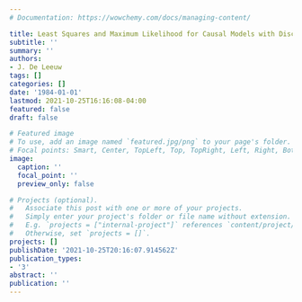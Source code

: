 ```yaml
---
# Documentation: https://wowchemy.com/docs/managing-content/

title: Least Squares and Maximum Likelihood for Causal Models with Discrete Variables
subtitle: ''
summary: ''
authors:
- J. De Leeuw
tags: []
categories: []
date: '1984-01-01'
lastmod: 2021-10-25T16:16:08-04:00
featured: false
draft: false

# Featured image
# To use, add an image named `featured.jpg/png` to your page's folder.
# Focal points: Smart, Center, TopLeft, Top, TopRight, Left, Right, BottomLeft, Bottom, BottomRight.
image:
  caption: ''
  focal_point: ''
  preview_only: false

# Projects (optional).
#   Associate this post with one or more of your projects.
#   Simply enter your project's folder or file name without extension.
#   E.g. `projects = ["internal-project"]` references `content/project/deep-learning/index.md`.
#   Otherwise, set `projects = []`.
projects: []
publishDate: '2021-10-25T20:16:07.914562Z'
publication_types:
- '3'
abstract: ''
publication: ''
---
```

